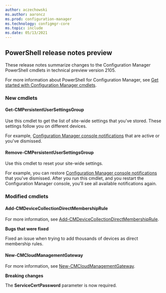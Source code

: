 ```yaml
---
author: aczechowski
ms.author: aaroncz
ms.prod: configuration-manager
ms.technology: configmgr-core
ms.topic: include
ms.date: 05/13/2021
---
```


## <a name="bkmk_powershell"></a> PowerShell release notes preview

<!--9752792-->

These release notes summarize changes to the Configuration Manager PowerShell cmdlets in technical preview version 2105.

For more information about PowerShell for Configuration Manager, see [Get started with Configuration Manager cmdlets](/powershell/sccm/overview).

### New cmdlets

#### Get-CMPersistentUserSettingsGroup

Use this cmdlet to get the list of site-wide settings that you've stored. These settings follow you on different devices.

For example, [Configuration Manager console notifications](../../../../servers/manage/admin-console-notifications.md) that are active or you've dismissed.

#### Remove-CMPersistentUserSettingsGroup

Use this cmdlet to reset your site-wide settings.

For example, you can restore [Configuration Manager console notifications](../../../../servers/manage/admin-console-notifications.md) that you've dismissed. After you run this cmdlet, and you restart the Configuration Manager console, you'll see all available notifications again.

### Modified cmdlets

#### Add-CMDeviceCollectionDirectMembershipRule

For more information, see [Add-CMDeviceCollectionDirectMembershipRule](/powershell/module/configurationmanager/Add-CMDeviceCollectionDirectMembershipRule).

**Bugs that were fixed**

Fixed an issue when trying to add thousands of devices as direct membership rules.

#### New-CMCloudManagementGateway

For more information, see [New-CMCloudManagementGateway](/powershell/module/configurationmanager/New-CMCloudManagementGateway).

**Breaking changes**

The **ServiceCertPassword** parameter is now required.
